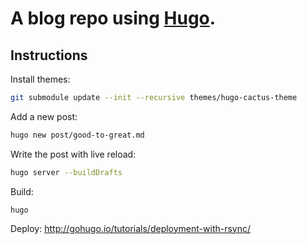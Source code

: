 # A blog repo using [Hugo](http://gohugo.io/).

## Instructions

Install themes:
```bash
git submodule update --init --recursive themes/hugo-cactus-theme
```

Add a new post:
```bash
hugo new post/good-to-great.md
```

Write the post with live reload:
```bash
hugo server --buildDrafts
```

Build:
```
hugo
```

Deploy: http://gohugo.io/tutorials/deployment-with-rsync/
